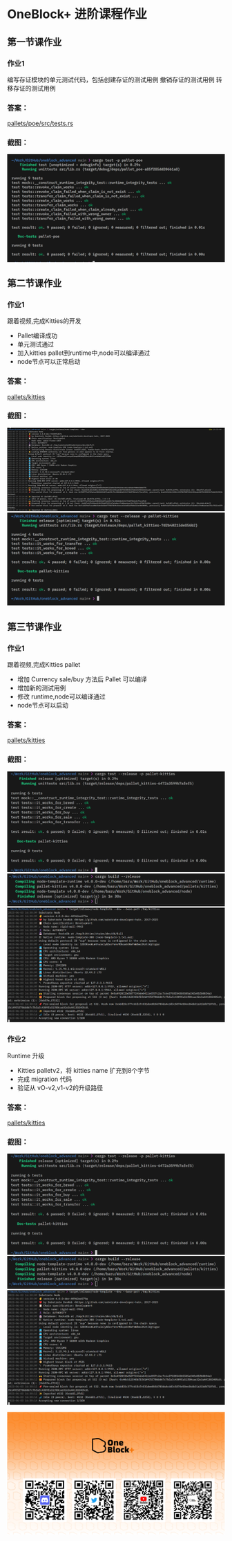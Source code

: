 # OneBlock+ 进阶课程作业

## 第一节课作业

### 作业1

编写存证模块的单元测试代码，包括创建存证的测试用例
撤销存证的测试用例
转移存证的测试用例

### 答案：
[pallets/poe/src/tests.rs](./pallets/poe/src/tests.rs)

### 截图：
![tests](./img/lesson01_01.png)

## 第二节课作业

### 作业1

跟着视频,完成Kitties的开发
* Pallet编译成功
* 单元测试通过
* 加入kitties pallet到runtime中,node可以编译通过
* node节点可以正常启动

### 答案：
[pallets/kitties](./pallets/kitties)

### 截图：
![tests](./img/lesson02_01.png)
![tests](./img/lesson02_02.png)

## 第三节课作业

### 作业1

跟着视频,完成Kitties pallet
* 增加 Currency sale/buy 方法后 Pallet 可以编译
* 增加新的测试用例
* 修改 runtime,node可以编译通过
* node节点可以启动

### 答案：
[pallets/kitties](./pallets/kitties)

### 截图：
![tests](./img/lesson03_01.png)
![tests](./img/lesson03_02.png)
![tests](./img/lesson03_03.png)

### 作业2

Runtime 升级
* Kitties palletv2，将 kitties name 扩充到8个字节
* 完成 migration 代码
* 验证从 vO-v2,v1-v2的升级路径

### 答案：
[pallets/kitties](./pallets/kitties)

### 截图：
![tests](./img/lesson03_01.png)
![tests](./img/lesson03_02.png)
![tests](./img/lesson03_03.png)


![OneBlock+](./img/substrate.png)
